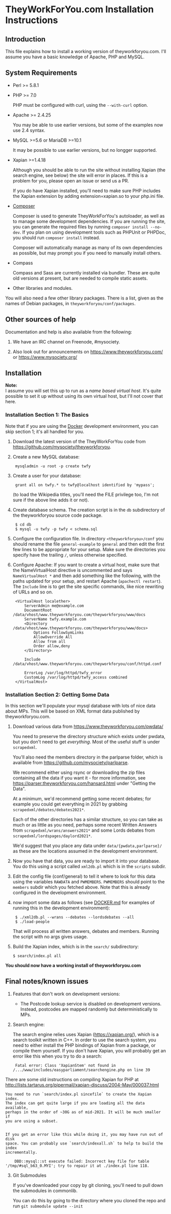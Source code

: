 # TheyWorkForYou.com Installation Instructions

## Introduction

This file explains how to install a working version of theyworkforyou.com. I'll
assume you have a basic knowledge of Apache, PHP and MySQL.

## System Requirements

* Perl >= 5.8.1

* PHP >= 7.0

    PHP must be configured with curl, using the `--with-curl` option.

* Apache >= 2.4.25

    You may be able to use earlier versions, but some of the examples now use 2.4 syntax.

* MySQL >=5.6 or MariaDB >=10.1

    It may be possible to use earlier versions, but no longger supported.

* Xapian >=1.4.18

    Although you should be able to run the site without installing Xapian
    (the search engine, see below) the site will error in places. If
    this is a problem for you, please open an issue or send us a PR.

    If you do have Xapian installed, you'll need to make sure PHP includes
    the Xapian extension by adding extension=xapian.so to your php.ini file.

* [Composer](https://getcomposer.org/)

    Composer is used to generate TheyWorkForYou's autoloader, as well as to
    manage some development dependencies. If you are running the site, you can
    generate the required files by running `composer install --no-dev`. If you
    plan on using development tools such as PHPUnit or PHPDoc, you should run
    `composer install` instead.

    Composer will automatically manage as many of its own dependencies as
    possible, but may prompt you if you need to manually install others.

* Compass

    Compass and Sass are currently installed via bundler. These are quite old
    versions at present, but are needed to compile static assets.

* Other libraries and modules.

You will also need a few other library packages. There is a list, given as the
names of Debian packages, in `theyworkforyou/conf/packages`.

## Other sources of help

Documentation and help is also available from the following:

1. We have an IRC channel on Freenode, #mysociety.

2. Also look out for announcements on https://www.theyworkforyou.com/
   or https://www.mysociety.org/

## Installation

**Note:**  
I assume you will set this up to run as a *name based virtual host*. It's quite
possible to set it up without using its own virtual host, but I'll not cover
that here.

### Installation Section 1: The Basics

Note that if you are using the [Docker](DOCKER.md) development environment, you
can skip section 1; it's all handled for you.

1. Download the latest version of the TheyWorkForYou code from
https://github.com/mysociety/theyworkforyou.

2. Create a new MySQL database:  
  
        mysqladmin -u root -p create twfy

3. Create a user for your database:

        grant all on twfy.* to twfy@localhost identified by 'mypass';

    (to load the Wikipedia titles, you'll need the FILE privilege too, I'm not
    sure if the above line adds it or not).

4. Create database schema. The creation script is in the `db` subdirectory of
the theyworkforyou source code package.  
  
        $ cd db
        $ mysql -u twfy -p twfy < schema.sql

5. Configure the configuration file. In directory `<theyworkforyou>/conf` you
should rename the file `general-example` to `general` and then edit the first
few lines to be appropriate for your setup. Make sure the directories you
specify have the trailing `/`, unless otherwise specified.

6. Configure Apache:
    If you want to create a virtual host, make sure that the NameVirtualHost
    directive is uncommented and says `NameVirtualHost *` and then add something
    like the following, with the paths updated for your setup, and restart
    Apache (`apachectl restart`). The `Include` line is to get the site specific
    commands, like nice rewriting of URLs and so on.  
  
        <VirtualHost localether>
            ServerAdmin me@example.com
            DocumentRoot /data/vhost/www.theyworkforyou.com/theyworkforyou/www/docs
            ServerName twfy.example.com
            <Directory /data/vhost/www.theyworkforyou.com/theyworkforyou/www/docs>
                Options FollowSymLinks
                AllowOverride All
                Allow from all
                Order allow,deny
            </Directory>

            Include /data/vhost/www.theyworkforyou.com/theyworkforyou/conf/httpd.conf

            ErrorLog /var/log/httpd/twfy_error
            CustomLog /var/log/httpd/twfy_access combined
        </VirtualHost>

### Installation Section 2: Getting Some Data

In this section we'll populate your mysql database with lots of nice data about
MPs. This will be based on XML format data published by theyworkforyou.com.

1. Download various data from https://www.theyworkforyou.com/pwdata/

    You need to preserve the directory structure which exists under pwdata, but
    you don't need to get *everything*. Most of the useful stuff is under
    `scrapedxml`.

    You'll also need the members directory in the parlparse folder,
    which is available from https://github.com/mysociety/parlparse.

    We recommend either using rsync or downloading the
    zip files containing all the data if you want it - for more information,
    see https://parser.theyworkforyou.com/hansard.html under "Getting the Data".

    At a minimum, we'd recommend getting some recent debates; for example you
    could get everything in 2021 by grabbing `scrapedxml/debates/debates2021*`.

    Each of the other directories has a similar structure, so you can take as
    much or as little as you need, perhaps some recent Written Answers from
    `scrapedxml/wrans/answers2021*` and some Lords debates from
    `scrapedxml/lordspages/daylord2021*`.

    We'd suggest that you place any data under `data/{pwdata,parlparse}/`
    as these are the locations assumed in the development environment.

2. Now you have that data, you are ready to import it into your database. You do
this using a script called `xml2db.pl` which is in the `scripts` subdir.

3. Edit the config file (conf/general) to tell it where to look for this data
using the variables `RAWDATA` and `PWMEMBERS`. `PWMEMBERS` should point to the
`members` subdir which you fetched above. Note that this is already configured in
the development environment.

4. now import some data as follows (see [DOCKER.md](DOCKER.md) for examples of
   running this in the development environment):

        $ ./xml2db.pl --wrans --debates --lordsdebates --all
        $ ./load-people

    That will process all written answers, debates and members. Running the
    script with no args gives usage.

5. Build the Xapian index, which is in the `search/` subdirectory:

       $ search/index.pl all

**You should now have a working install of theyworkforyou.com**

## Final notes/known issues

1. Features that don't work on development versions:
    * The Postcode lookup service is disabled on development versions. Instead,
    postcodes are mapped randomly but deterministically to MPs.

2. Search engine:

    The search engine relies uses Xapian (https://xapian.org/), which is a
    search toolkit written in C++. In order to use the search system, you need
    to either install the PHP bindings of Xapian from a package, or compile them
    yourself. If you don't have Xapian, you will probably get an error like this
    when you try to do a search:  
  
        Fatal error: Class 'XapianStem' not found in /.../www/includes/easyparliament/searchengine.php on line 39  
There are some old instructions on compiling Xapian for PHP at
http://lists.tartarus.org/pipermail/xapian-discuss/2004-May/000037.html  
  
    You need to run `search/index.pl sincefile` to create the Xapian index.
    The index can get quite large if you are loading all the data available,
    perhaps in the order of ~30G as of mid-2021. It will be much smaller if
    you are using a subset.
    
    
    If you get an error like this while doing it, you may have run out of disk
    space. You can probably use `search/indexall.sh` to help to build the index
    incrementally.

        DBD::mysql::st execute failed: Incorrect key file for table '/tmp/#sql_b63_0.MYI'; try to repair it at ./index.pl line 118.

3. Git Submodules

    If you've downloaded your copy by git cloning, you'll need to pull down the
    submodules in commonlib.

    You can do this by going to the directory where you cloned the repo and run
    `git submodule update --init`

